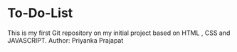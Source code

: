 # To-Do-List
This is my first Git repository on  my initial project based on HTML , CSS and JAVASCRIPT.
Author: Priyanka Prajapat
